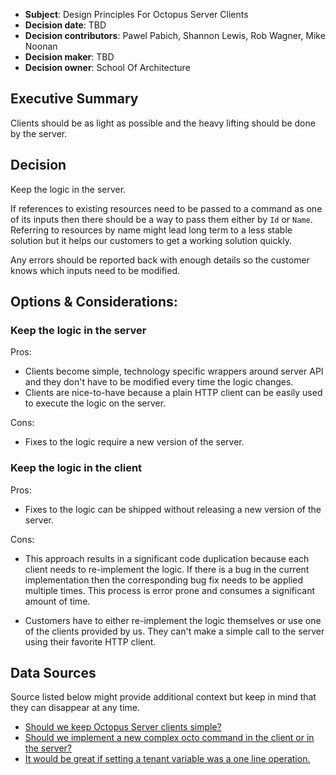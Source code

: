  - **Subject**: Design Principles For Octopus Server Clients
 - **Decision date**: TBD
 - **Decision contributors**: Pawel Pabich, Shannon Lewis, Rob Wagner, Mike Noonan
 - **Decision maker**: TBD
 - **Decision owner**: School Of Architecture

## Executive Summary

 Clients should be as light as possible and the heavy lifting should be done by the server. 

## Decision

Keep the logic in the server. 

If references to existing resources need to be passed to a command as one of its inputs then there should be a way to pass them either by `Id` or `Name`. Referring to resources by name might lead long term to a less stable solution but it helps our customers to get a working solution quickly.  

Any errors should be reported back with enough details so the customer knows which inputs need to be modified. 

## Options & Considerations: 

### Keep the logic in the server


Pros:

* Clients become simple, technology specific wrappers around server API and they don't have to be modified every time the logic changes.
* Clients are nice-to-have because a plain HTTP client can be easily used to execute the logic on the server.

Cons:

* Fixes to the logic require a new version of the server.

### Keep the logic in the client

Pros:

* Fixes to the logic can be shipped without releasing a new version of the server.

Cons:

* This approach results in a significant code duplication because each client needs to re-implement the logic. If there is a bug in the current implementation then the corresponding bug fix needs to be applied multiple times. This process is error prone and consumes a significant amount of time.

* Customers have to either re-implement the logic themselves or use one of the clients provided by us. They can't make a simple call to the server using their favorite HTTP client.



## Data Sources

Source listed below might provide additional context  but keep in mind that they can disappear at any time.

* [Should we keep Octopus Server clients simple?](https://octopusdeploy.slack.com/archives/C033W4273/p1594256099456300)
* [Should we implement a new complex octo command in the client or in the server?](https://octopusdeploy.slack.com/archives/CTZT49JFJ/p1591323248186100)
* [It would be great if setting a tenant variable was a one line operation.](https://octopusdeploy.slack.com/archives/C033W4273/p1554878139066700)